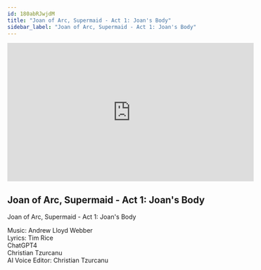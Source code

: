 ```yaml
---
id: 180abRJwjdM
title: "Joan of Arc, Supermaid - Act 1: Joan's Body"
sidebar_label: "Joan of Arc, Supermaid - Act 1: Joan's Body"
---
```


<div class="video-float-container">
  <iframe
    width="560"
    height="315"
    src="https://www.youtube.com/embed/180abRJwjdM"
    title="YouTube video player"
    frameborder="0"
    allow="accelerometer; autoplay; clipboard-write; encrypted-media; gyroscope; picture-in-picture; web-share"
    referrerpolicy="strict-origin-when-cross-origin"
    allowfullscreen
  ></iframe>
</div>

## Joan of Arc, Supermaid - Act 1: Joan's Body

Joan of Arc, Supermaid - Act 1: Joan's Body

Music:  Andrew Lloyd Webber   
Lyrics:  Tim Rice  
             ChatGPT4  
             Christian Tzurcanu  
AI Voice Editor: Christian Tzurcanu
